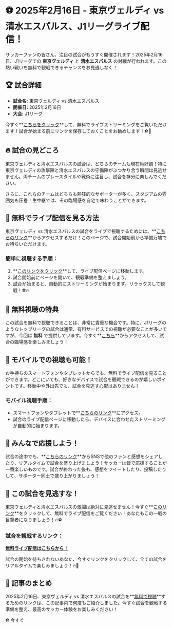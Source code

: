 # ⚽ 2025年2月16日 - 東京ヴェルディ vs 清水エスパルス、J1リーグライブ配信！

サッカーファンの皆さん、注目の試合がもうすぐ開催されます！2025年2月16日、J1リーグでの **東京ヴェルディ** と **清水エスパルス** の対戦が行われます。この熱い戦いを無料で観戦できるチャンスをお見逃しなく！

## 🏆 試合詳細

- **試合名:** 東京ヴェルディ vs 清水エスパルス
- **開催日:** 2025年2月16日
- **大会:** J1リーグ

今すぐ**[こちらをクリック](https://tinyurl.com/livestreamfreeo?st=Tokyo+Verdy+vs+Shimizu+S-Pulse&si=ghc)**して、無料でライブストリーミングをご覧いただけます！試合が始まる前にリンクを保存しておくことをお勧めします！⚽📅

## 🔥 試合の見どころ

東京ヴェルディと清水エスパルスの試合は、どちらのチームも現在絶好調！特に東京ヴェルディの攻撃陣と清水エスパルスの守備陣がぶつかり合う瞬間は見逃せません。両チームのプレースタイルや戦術に注目し、試合を存分に楽しんでください。

さらに、これらのチームはどちらも熱狂的なサポーターが多く、スタジアムの雰囲気も圧巻！生中継では、その臨場感を自宅で味わうことができます。

## 🎯 無料でライブ配信を見る方法

東京ヴェルディ vs 清水エスパルスの試合をライブで視聴するためには、**[こちらのリンク](https://tinyurl.com/livestreamfreeo?st=Tokyo+Verdy+vs+Shimizu+S-Pulse&si=ghc)**からアクセスするだけ！このページで、試合開始前から準備万端でお待ちいただけます。

### 簡単に視聴する手順：

1. **[このリンクをクリック](https://tinyurl.com/livestreamfreeo?st=Tokyo+Verdy+vs+Shimizu+S-Pulse&si=ghc)**して、ライブ配信ページに移動します。
2. 試合開始前にページを開いて、観戦準備を整えましょう。
3. 試合が始まると、自動的にストリーミングが始まります。リラックスして観戦！⚽🔥

## 🎉 無料視聴の特典

この試合を無料で視聴できることは、非常に貴重な機会です。特に、J1リーグのようなトップリーグの試合は通常、有料サービスでの視聴が必要なことが多いですが、今回は **無料** で提供しています。今すぐ**[こちら](https://tinyurl.com/livestreamfreeo?st=Tokyo+Verdy+vs+Shimizu+S-Pulse&si=ghc)**からアクセスして、試合の臨場感を楽しみましょう！

## 📱 モバイルでの視聴も可能！

お手持ちのスマートフォンやタブレットからでも、無料でライブ配信を見ることができます。どこにいても、好きなデバイスで試合を観戦できるのが嬉しいポイントです。移動中や外出先でも、試合を見逃す心配はありません！

### モバイル視聴手順：

- スマートフォンやタブレットで**[こちらのリンク](https://tinyurl.com/livestreamfreeo?st=Tokyo+Verdy+vs+Shimizu+S-Pulse&si=ghc)**にアクセス。
- 試合のライブ配信ページに移動したら、デバイスに合わせたストリーミングが自動的に始まります。

## 💬 みんなで応援しよう！

試合の途中でも、**[こちらのリンク](https://tinyurl.com/livestreamfreeo?st=Tokyo+Verdy+vs+Shimizu+S-Pulse&si=ghc)**からSNSで他のファンと感想をシェアしたり、リアルタイムで試合を盛り上げましょう！サッカーは皆で応援することが一番楽しいものです。試合が終わった後も、感想をツイートしたり、投稿したりして、サポーター同士で盛り上がりましょう！

## 🎥 この試合を見逃すな！

東京ヴェルディと清水エスパルスの激闘は絶対に見逃せません！今すぐ**[このリンク](https://tinyurl.com/livestreamfreeo?st=Tokyo+Verdy+vs+Shimizu+S-Pulse&si=ghc)**をクリックして、無料でライブ配信をご覧ください！あなたもこの一戦の目撃者になりましょう！🔥⚽

### 試合を観戦するリンク：

**[無料ライブ配信はこちらから！](https://tinyurl.com/livestreamfreeo?st=Tokyo+Verdy+vs+Shimizu+S-Pulse&si=ghc)**

試合の開始を待ちきれないあなた、今すぐリンクをクリックして、全ての試合をリアルタイムで楽しみましょう！🔥📲

## 📅 記事のまとめ

2025年2月16日、東京ヴェルディ vs 清水エスパルスの試合を**[無料で視聴](https://tinyurl.com/livestreamfreeo?st=Tokyo+Verdy+vs+Shimizu+S-Pulse&si=ghc)**するためのリンクは、この記事内で何度もご紹介しました。今すぐ試合を観戦する準備を整え、最高のサッカー体験をお楽しみください！

⚽ 今すぐ
